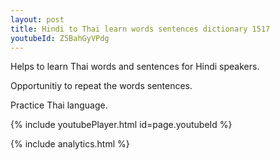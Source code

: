 ```yaml
---
layout: post
title: Hindi to Thai learn words sentences dictionary 1517 
youtubeId: Z5BahGyVPdg
---
```

 
 
Helps to learn Thai words and sentences for Hindi speakers.

Opportunitiy to repeat the words sentences. 

Practice Thai language. 
 
{% include youtubePlayer.html id=page.youtubeId %}
 
 
{% include analytics.html %}